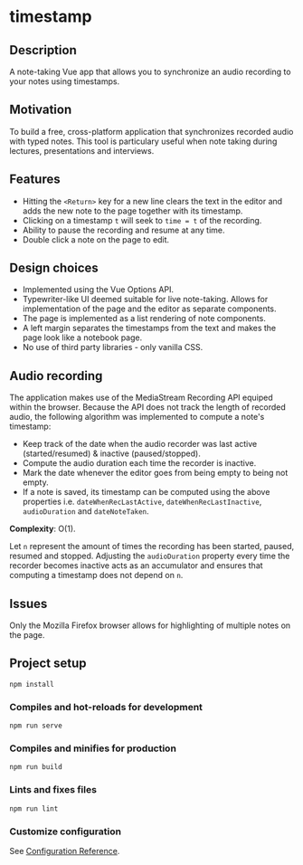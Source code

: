 # timestamp
## Description
A note-taking Vue app that allows you to synchronize an audio recording to your notes using timestamps.

## Motivation
To build a free, cross-platform application that synchronizes recorded audio with typed notes. This tool is particulary useful when note taking during lectures, presentations and interviews.

## Features
- Hitting the `<Return>` key for a new line clears the text in the editor and adds the new note to the page together with its timestamp.
- Clicking on a timestamp `t` will seek to `time = t` of the recording.
- Ability to pause the recording and resume at any time.
- Double click a note on the page to edit.
  
## Design choices
  - Implemented using the Vue Options API.
  - Typewriter-like UI deemed suitable for live note-taking. Allows for implementation of the page and the editor as separate components.
  - The page is implemented as a list rendering of note components.
  - A left margin separates the timestamps from the text and makes the page look like a notebook page.
  - No use of third party libraries - only vanilla CSS.
  
## Audio recording
The application makes use of the MediaStream Recording API equiped within the browser. Because the API does not track the length of recorded audio, the following algorithm was implemented to compute a note's timestamp:
  - Keep track of the date when the audio recorder was last active (started/resumed) & inactive (paused/stopped).
  - Compute the audio duration each time the recorder is inactive.
  - Mark the date whenever the editor goes from being empty to being not empty.
  - If a note is saved, its timestamp can be computed using the above properties i.e. `dateWhenRecLastActive`, `dateWhenRecLastInactive`, `audioDuration` and `dateNoteTaken`.
  
 **Complexity**: O(1).
 
  Let `n` represent the amount of times the recording has been started, paused, resumed and stopped.
  Adjusting the `audioDuration` property every time the recorder becomes inactive acts as an accumulator and ensures that computing a timestamp does not depend on `n`.
  
## Issues
  Only the Mozilla Firefox browser allows for highlighting of multiple notes on the page.
  
## Project setup
```
npm install
```

### Compiles and hot-reloads for development
```
npm run serve
```

### Compiles and minifies for production
```
npm run build
```

### Lints and fixes files
```
npm run lint
```

### Customize configuration
See [Configuration Reference](https://cli.vuejs.org/config/).


